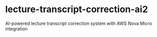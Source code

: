 # lecture-transcript-correction-ai2
AI-powered lecture transcript correction system with AWS Nova Micro integration

